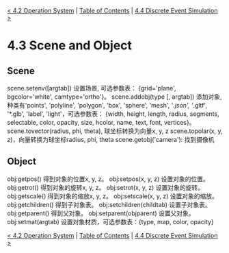 [< 4.2 Operation System](4.2_operation_system.md) | [Table of Contents](readme.md) | [4.4 Discrete Event Simulation >](4.4_discrete_event_simulation.md)

# 4.3 Scene and Object


## Scene

scene.setenv([argtab]) 设置场景, 可选参数表： {grid='plane', bgcolor='white', camtype='ortho'}。
scene.addobj(type [, argtab]) 添加对象, 种类有'points', 'polyline', 'polygon', 'box', 'sphere', 'mesh', '*.json', '*.gltf', '*.glb', 'label', 'light'，可选参数表： {width, height, length, radius, segments, selectable, color, opacity, size, hcolor, name, text, font, vertices}。
scene.tovector(radius, phi, theta), 球坐标转换为向量x, y, z
scene.topolar(x, y, z)，向量转换为球坐标radius, phi, theta
scene.getobj('camera'): 找到摄像机

## Object

obj:getpos() 得到对象的位置x, y, z。
obj:setpos(x, y, z) 设置对象的位置。
obj:getrot() 得到对象的旋转x, y, z。
obj:setrot(x, y, z) 设置对象的旋转。
obj:getscale() 得到对象的缩放x, y, z。
obj:setscale(x, y, z) 设置对象的缩放。
obj:getchildren() 得到子对象表。
obj:setchildren(childtab) 设置子对象表。
obj:getparent() 得到父对象。
obj:setparent(objparent) 设置父对象。
obj:setmat(argtab) 设置对象材质，可选参数表：{type, map, color, opacity}

[< 4.2 Operation System](4.2_operation_system.md) | [Table of Contents](readme.md) | [4.4 Discrete Event Simulation >](4.4_discrete_event_simulation.md)